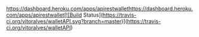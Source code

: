 https://dashboard.heroku.com/apps/apirestwallethttps://dashboard.heroku.com/apps/apirestwallet[![Build Status](https://travis-ci.org/vitoralves/walletAPI.svg?branch=master)](https://travis-ci.org/vitoralves/walletAPI)
